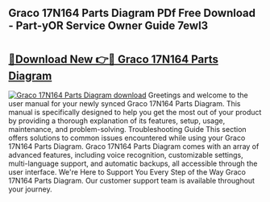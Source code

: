 ## Graco 17N164 Parts Diagram PDf Free Download - Part-yOR Service Owner Guide 7ewl3

# <h2><a href="http://dfij6d.blite.top/?on=Graco+17N164+Parts+Diagram">🔗Download New 👉🔴 Graco 17N164 Parts Diagram</a></h2>

[![Graco 17N164 Parts Diagram download](https://i.imgur.com/lujVjoI.png)](http://dfij6d.blite.top/?on=Graco+17N164+Parts+Diagram)
Greetings and welcome to the user manual for your newly synced Graco 17N164 Parts Diagram. This manual is specifically designed to help you get the most out of your product by providing a thorough explanation of its features, setup, usage, maintenance, and problem-solving. Troubleshooting Guide This section offers solutions to common issues encountered while using your Graco 17N164 Parts Diagram. Graco 17N164 Parts Diagram comes with an array of advanced features, including voice recognition, customizable settings, multi-language support, and automatic backups, all accessible through the user interface. We're Here to Support You Every Step of the Way Graco 17N164 Parts Diagram. Our customer support team is available throughout your journey.
